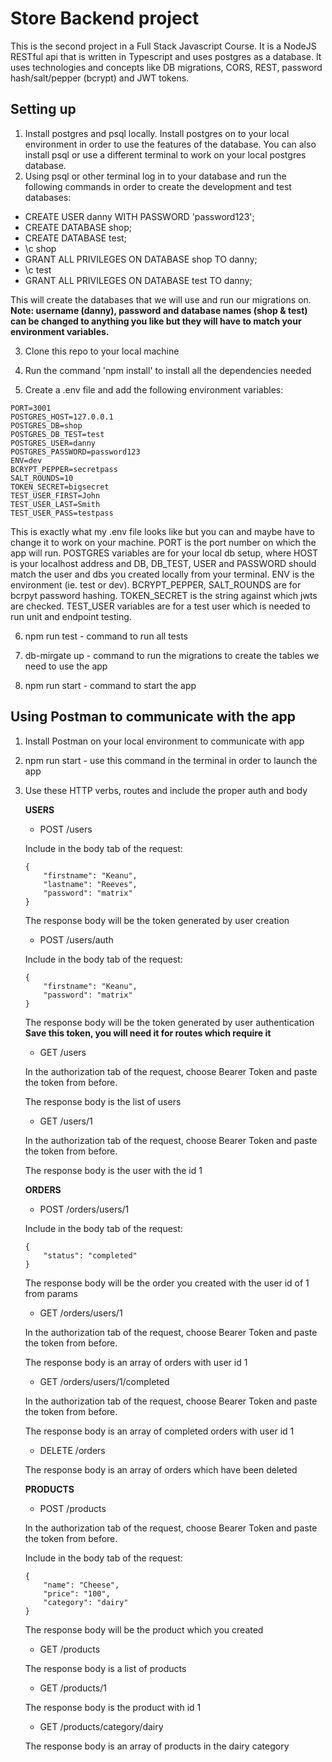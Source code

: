 # Store  Backend project

This is the second project in a Full Stack Javascript Course. It is a NodeJS RESTful api 
that is written in Typescript and uses postgres as a database. It uses technologies and 
concepts like DB migrations, CORS, REST, password hash/salt/pepper (bcrypt) and JWT tokens. 

## Setting up

1. Install postgres and psql locally. Install postgres on to your local environment in order 
to use the features of the database. You can also install psql or use a different terminal to 
work on your local postgres database.
2. Using psql or other terminal log in to your database and run the following commands in order 
to create the development and test databases:
- CREATE USER danny WITH PASSWORD 'password123';
- CREATE DATABASE shop;
- CREATE DATABASE test;
- \c shop
- GRANT ALL PRIVILEGES ON DATABASE shop TO danny;
- \c test
- GRANT ALL PRIVILEGES ON DATABASE test TO danny;

This will create the databases that we will use and run our migrations on. 
**Note: username (danny), password and database names (shop & test) can be changed to 
anything you like but they will have to match your environment variables.**

3. Clone this repo to your local machine

4. Run the command 'npm install' to install all the dependencies needed

5. Create a .env file and add the following environment variables: 
```
PORT=3001
POSTGRES_HOST=127.0.0.1
POSTGRES_DB=shop
POSTGRES_DB_TEST=test
POSTGRES_USER=danny
POSTGRES_PASSWORD=password123
ENV=dev
BCRYPT_PEPPER=secretpass
SALT_ROUNDS=10
TOKEN_SECRET=bigsecret
TEST_USER_FIRST=John
TEST_USER_LAST=Smith
TEST_USER_PASS=testpass
```
This is exactly what my .env file looks like but you can and maybe have to change it to work on your machine.
PORT is the port number on which the app will run. POSTGRES variables are for your local db setup, where HOST
is your localhost address and DB, DB_TEST, USER and PASSWORD should match the user and dbs you created locally
from your terminal. ENV is the environment (ie. test or dev). BCRYPT_PEPPER, SALT_ROUNDS are for bcrpyt password
hashing. TOKEN_SECRET is the string against which jwts are checked. TEST_USER variables are for a test user which
is needed to run unit and endpoint testing. 

6. npm run test - command to run all tests

7. db-mirgate up - command to run the migrations to create the tables we need to use the app

8. npm run start - command to start the app

## Using Postman to communicate with the app

1. Install Postman on your local environment to communicate with app

2. npm run start - use this command in the terminal in order to launch the app

3. Use these HTTP verbs, routes and include the proper auth and body
    
    **USERS**
    - POST /users
    
    Include in the body tab of the request:
    ```
    {
        "firstname": "Keanu",
        "lastname": "Reeves",
        "password": "matrix"
    }
    ```
    The response body will be the token generated by user creation 

    - POST /users/auth
    
    Include in the body tab of the request:
    ```
    {
        "firstname": "Keanu",
        "password": "matrix"
    }
    ```
    The response body will be the token generated by user authentication
    **Save this token, you will need it for routes which require it**

    - GET /users

    In the authorization tab of the request, choose Bearer Token and paste
    the token from before.

    The response body is the list of users

    - GET /users/1

    In the authorization tab of the request, choose Bearer Token and paste
    the token from before.

    The response body is the user with the id 1

    **ORDERS**

    - POST /orders/users/1
    
    Include in the body tab of the request:
    ```
    {
        "status": "completed"
    }
    ```
    The response body will be the order you created with the user id of 1 from params

    - GET /orders/users/1

    In the authorization tab of the request, choose Bearer Token and paste
    the token from before.

    The response body is an array of orders with user id 1

    - GET /orders/users/1/completed

    In the authorization tab of the request, choose Bearer Token and paste
    the token from before.

    The response body is an array of completed orders with user id 1

    - DELETE /orders

    The response body is an array of orders which have been deleted

    **PRODUCTS**

    - POST /products
    
    In the authorization tab of the request, choose Bearer Token and paste
    the token from before.

    Include in the body tab of the request:
    ```
    {
        "name": "Cheese",
        "price": "100",
        "category": "dairy"
    }
    ```
    The response body will be the product which you created

    - GET /products

    The response body is a list of products

    - GET /products/1

    The response body is the product with id 1

    - GET /products/category/dairy

    The response body is an array of products in the dairy category
